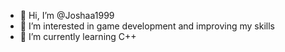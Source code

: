 - 👋 Hi, I’m @Joshaa1999
- 👀 I’m interested in game development and improving my skills
- 🌱 I’m currently learning C++
